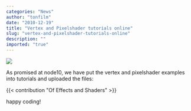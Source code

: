 ```yaml
---
categories: "News"
author: "tonfilm"
date: "2010-12-19"
title: "Vertex and Pixelshader tutorials online"
slug: "vertex-and-pixelshader-tutorials-online"
description: ""
imported: "true"
---
```



![](edgedetect.png) 

As promised at node10, we have put the vertex and pixelshader examples into tutorials and uploaded the files:

{{< contribution "Of Effects and Shaders" >}}

happy coding!